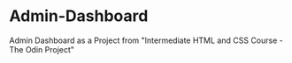 # Admin-Dashboard
 Admin Dashboard as a Project from "Intermediate HTML and CSS Course - The Odin Project" 
